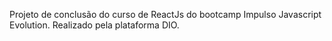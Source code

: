
Projeto de conclusão do curso de ReactJs do bootcamp Impulso Javascript Evolution. Realizado pela plataforma DIO.
